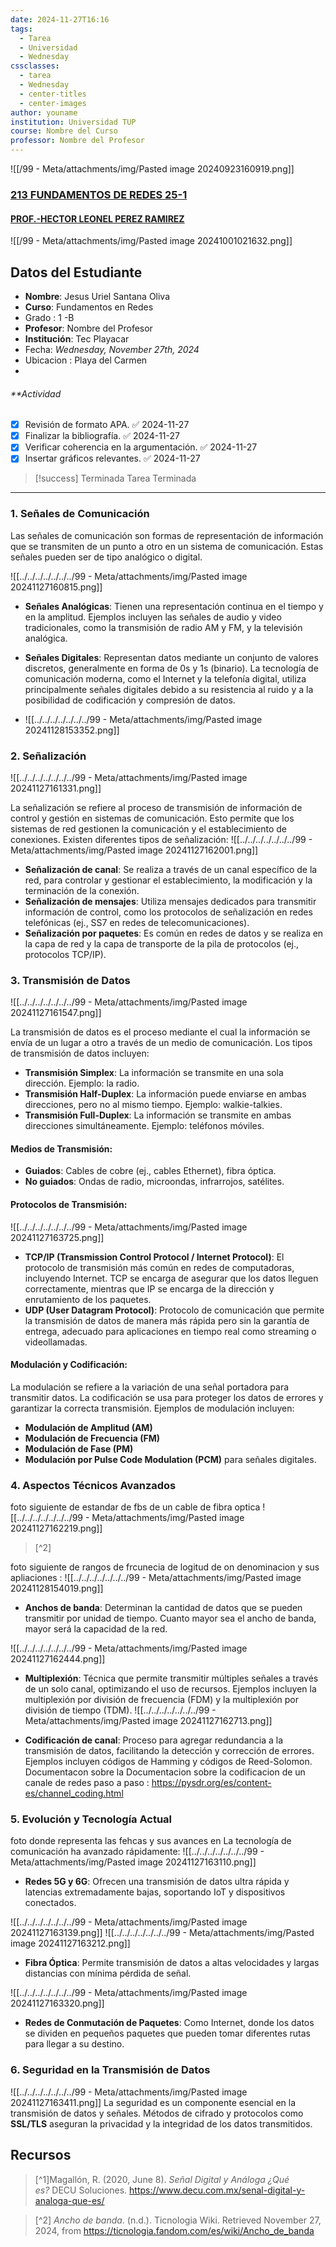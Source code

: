 ```yaml
---
date: 2024-11-27T16:16
tags:
  - Tarea
  - Universidad
  - Wednesday
cssclasses:
  - tarea
  - Wednesday
  - center-titles
  - center-images
author: youname
institution: Universidad TUP
course: Nombre del Curso
professor: Nombre del Profesor
---
```




![[/99 - Meta/attachments/img/Pasted image 20240923160919.png]]


### [213 FUNDAMENTOS DE REDES 25-1](https://moodle.tecplayacar.edu.mx/course/view.php?id=6030 "213 FUNDAMENTOS DE REDES 25-1")
#### [PROF.-HECTOR LEONEL PEREZ RAMIREZ](https://moodle.tecplayacar.edu.mx/user/view.php?id=9023&course=6030)

![[/99 - Meta/attachments/img/Pasted image 20241001021632.png]]





## **Datos del Estudiante**

- **Nombre**: Jesus Uriel Santana Oliva
- **Curso**: Fundamentos en Redes
- Grado : 1 -B
- **Profesor**: Nombre del Profesor
- **Institución**: Tec Playacar
- Fecha: _Wednesday, November 27th, 2024_
- Ubicacion : Playa del Carmen
- 
###### **Actividad
- [x] Revisión de formato APA. ✅ 2024-11-27
- [x] Finalizar la bibliografía. ✅ 2024-11-27
- [x] Verificar coherencia en la argumentación. ✅ 2024-11-27
- [x] Insertar gráficos relevantes. ✅ 2024-11-27

> [!success] Terminada
> Tarea Terminada
> 

----

### 1. **Señales de Comunicación**

Las señales de comunicación son formas de representación de información que se transmiten de un punto a otro en un sistema de comunicación. Estas señales pueden ser de tipo analógico o digital.

![[../../../../../../../99 - Meta/attachments/img/Pasted image 20241127160815.png]]
- **Señales Analógicas**: Tienen una representación continua en el tiempo y en la amplitud. Ejemplos incluyen las señales de audio y video tradicionales, como la transmisión de radio AM y FM, y la televisión analógica.

- **Señales Digitales**: Representan datos mediante un conjunto de valores discretos, generalmente en forma de 0s y 1s (binario). La tecnología de comunicación moderna, como el Internet y la telefonía digital, utiliza principalmente señales digitales debido a su resistencia al ruido y a la posibilidad de codificación y compresión de datos.
- ![[../../../../../../../99 - Meta/attachments/img/Pasted image 20241128153352.png]]
### 2. **Señalización**
![[../../../../../../../99 - Meta/attachments/img/Pasted image 20241127161331.png]]

La señalización se refiere al proceso de transmisión de información de control y gestión en sistemas de comunicación. Esto permite que los sistemas de red gestionen la comunicación y el establecimiento de conexiones. Existen diferentes tipos de señalización:
![[../../../../../../../99 - Meta/attachments/img/Pasted image 20241127162001.png]]

- **Señalización de canal**: Se realiza a través de un canal específico de la red, para controlar y gestionar el establecimiento, la modificación y la terminación de la conexión.
- **Señalización de mensajes**: Utiliza mensajes dedicados para transmitir información de control, como los protocolos de señalización en redes telefónicas (ej., SS7 en redes de telecomunicaciones).
- **Señalización por paquetes**: Es común en redes de datos y se realiza en la capa de red y la capa de transporte de la pila de protocolos (ej., protocolos TCP/IP).

### 3. **Transmisión de Datos**
![[../../../../../../../99 - Meta/attachments/img/Pasted image 20241127161547.png]]


La transmisión de datos es el proceso mediante el cual la información se envía de un lugar a otro a través de un medio de comunicación. Los tipos de transmisión de datos incluyen:

- **Transmisión Simplex**: La información se transmite en una sola dirección. Ejemplo: la radio.
- **Transmisión Half-Duplex**: La información puede enviarse en ambas direcciones, pero no al mismo tiempo. Ejemplo: walkie-talkies.
- **Transmisión Full-Duplex**: La información se transmite en ambas direcciones simultáneamente. Ejemplo: teléfonos móviles.

#### Medios de Transmisión:

- **Guiados**: Cables de cobre (ej., cables Ethernet), fibra óptica.
- **No guiados**: Ondas de radio, microondas, infrarrojos, satélites.

#### Protocolos de Transmisión:
![[../../../../../../../99 - Meta/attachments/img/Pasted image 20241127163725.png]]


- **TCP/IP (Transmission Control Protocol / Internet Protocol)**: El protocolo de transmisión más común en redes de computadoras, incluyendo Internet. TCP se encarga de asegurar que los datos lleguen correctamente, mientras que IP se encarga de la dirección y enrutamiento de los paquetes.
- **UDP (User Datagram Protocol)**: Protocolo de comunicación que permite la transmisión de datos de manera más rápida pero sin la garantía de entrega, adecuado para aplicaciones en tiempo real como streaming o videollamadas.

#### Modulación y Codificación:

La modulación se refiere a la variación de una señal portadora para transmitir datos. La codificación se usa para proteger los datos de errores y garantizar la correcta transmisión. Ejemplos de modulación incluyen:

- **Modulación de Amplitud (AM)**
- **Modulación de Frecuencia (FM)**
- **Modulación de Fase (PM)**
- **Modulación por Pulse Code Modulation (PCM)** para señales digitales.

### 4. **Aspectos Técnicos Avanzados**

foto siguiente de  estandar de fbs de un cable de fibra optica
![[../../../../../../../99 - Meta/attachments/img/Pasted image 20241127162219.png]]
> [^2]

foto siguiente de  rangos de frcunecia de logitud de on denominacion y sus apliaciones :
![[../../../../../../../99 - Meta/attachments/img/Pasted image 20241128154019.png]]
- **Anchos de banda**: Determinan la cantidad de datos que se pueden transmitir por unidad de tiempo. Cuanto mayor sea el ancho de banda, mayor será la capacidad de la red.

![[../../../../../../../99 - Meta/attachments/img/Pasted image 20241127162444.png]]

- **Multiplexión**: Técnica que permite transmitir múltiples señales a través de un solo canal, optimizando el uso de recursos. Ejemplos incluyen la multiplexión por división de frecuencia (FDM) y la multiplexión por división de tiempo (TDM).
![[../../../../../../../99 - Meta/attachments/img/Pasted image 20241127162713.png]]

- **Codificación de canal**: Proceso para agregar redundancia a la transmisión de datos, facilitando la detección y corrección de errores. Ejemplos incluyen códigos de Hamming y códigos de Reed-Solomon. 
Documentacon sobre la Documentacion sobre la codificacion de un canale de redes paso a paso  :  https://pysdr.org/es/content-es/channel_coding.html




### 5. **Evolución y Tecnología Actual**

foto donde representa las fehcas y sus avances en La tecnología de comunicación ha avanzado rápidamente:
![[../../../../../../../99 - Meta/attachments/img/Pasted image 20241127163110.png]]

- **Redes 5G y 6G**: Ofrecen una transmisión de datos ultra rápida y latencias extremadamente bajas, soportando IoT y dispositivos conectados.

![[../../../../../../../99 - Meta/attachments/img/Pasted image 20241127163139.png]]
![[../../../../../../../99 - Meta/attachments/img/Pasted image 20241127163212.png]]
- **Fibra Óptica**: Permite transmisión de datos a altas velocidades y largas distancias con mínima pérdida de señal.

![[../../../../../../../99 - Meta/attachments/img/Pasted image 20241127163320.png]]

- **Redes de Conmutación de Paquetes**: Como Internet, donde los datos se dividen en pequeños paquetes que pueden tomar diferentes rutas para llegar a su destino.

### 6. **Seguridad en la Transmisión de Datos**

![[../../../../../../../99 - Meta/attachments/img/Pasted image 20241127163411.png]]
La seguridad es un componente esencial en la transmisión de datos y señales. Métodos de cifrado y protocolos como **SSL/TLS** aseguran la privacidad y la integridad de los datos transmitidos.

## **Recursos**

> [^1]Magallón, R. (2020, June 8). _Señal Digital y Análoga ¿Qué es?_ DECU Soluciones. https://www.decu.com.mx/senal-digital-y-analoga-que-es/


>[^2] _Ancho de banda_. (n.d.). Ticnologia Wiki. Retrieved November 27, 2024, from https://ticnologia.fandom.com/es/wiki/Ancho_de_banda
